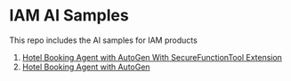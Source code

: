 # IAM AI Samples

This repo includes the AI samples for IAM products

1) [Hotel Booking Agent with AutoGen With SecureFunctionTool Extension](hotel-booking-agent-autogen-with-securetool/README.md)
2) [Hotel Booking Agent with AutoGen](hotel-booking-agent-autogen/README.md)

